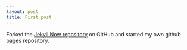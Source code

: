 ```yaml
---
layout: post
title: First post
---
```


Forked the [Jekyll Now repository](https://github.com/barryclark/jekyll-now) on GitHub and started my own github pages repository.
